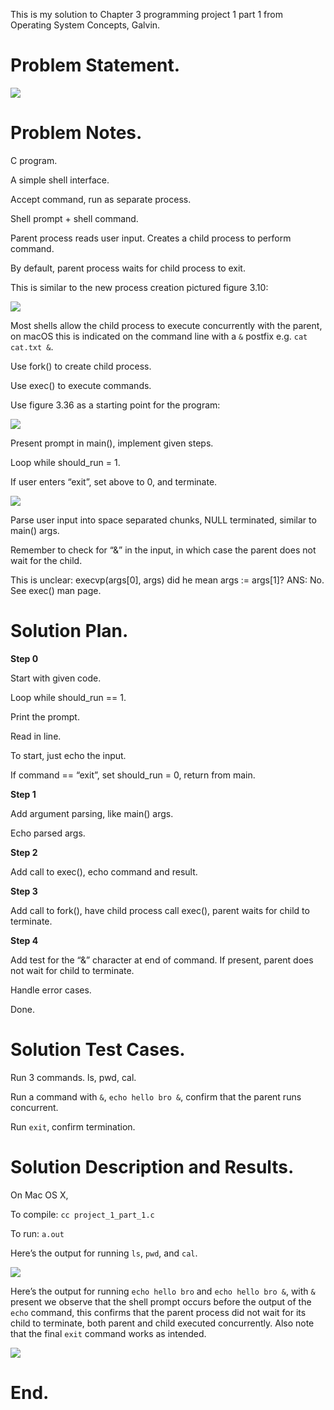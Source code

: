 This is my solution to Chapter 3 programming project 1 part 1 from Operating System Concepts, Galvin.


Problem Statement.
===



![](imgs/img0.png)


Problem Notes.
===


C program.


A simple shell interface.


Accept command, run as separate process.


Shell prompt + shell command.


Parent process reads user input. Creates a child process to perform command.


By default, parent process waits for child process to exit.


This is similar to the new process creation pictured figure 3.10:



![](imgs/img1.png)



Most shells allow the child process to execute concurrently with the parent, on macOS this is indicated on the command line with a `&` postfix e.g.
`cat cat.txt &`.


Use fork() to create child process.


Use exec() to execute commands.


Use figure 3.36 as a starting point for the program:



![](imgs/img2.png)


Present prompt in main(), implement given steps.


Loop while should_run = 1.


If user enters “exit”, set above to 0, and terminate.



![](imgs/img3.png)


Parse user input into space separated chunks, NULL terminated, similar to main() args.


Remember to check for “&” in the input, in which case the parent does not wait for the child.


This is unclear: execvp(args[0], args) did he mean args := args[1]? ANS: No. See exec() man page.


Solution Plan.
===


**Step 0**


Start with given code.


Loop while should_run == 1.


Print the prompt.


Read in line.


To start, just echo the input.


If command == “exit”, set should_run = 0, return from main.


**Step 1**


Add argument parsing, like main() args.


Echo parsed args.


**Step 2**


Add call to exec(), echo command and result.


**Step 3**


Add call to fork(), have child process call exec(), parent waits for child to terminate.


**Step 4**


Add test for the “&” character at end of command. If present, parent does not wait for child to terminate.


Handle error cases.


Done.


Solution Test Cases.
===

Run 3 commands. ls, pwd, cal.

Run a command with `&`, `echo hello bro &`, confirm that the parent runs concurrent.

Run `exit`, confirm termination.

Solution Description and Results.
===


On Mac OS X,


To compile: `cc project_1_part_1.c`


To run: `a.out`


Here’s the output for running `ls`, `pwd`, and `cal`.



![](imgs/img4.png)


Here’s the output for running `echo hello bro` and `echo hello bro &`, with `&` present we observe that the shell prompt occurs before the output of the `echo` command, this confirms that the parent process did not wait for its child to terminate, both parent and child executed concurrently. Also note that the final `exit` command works as intended.



![](imgs/img5.png)


End.
===
